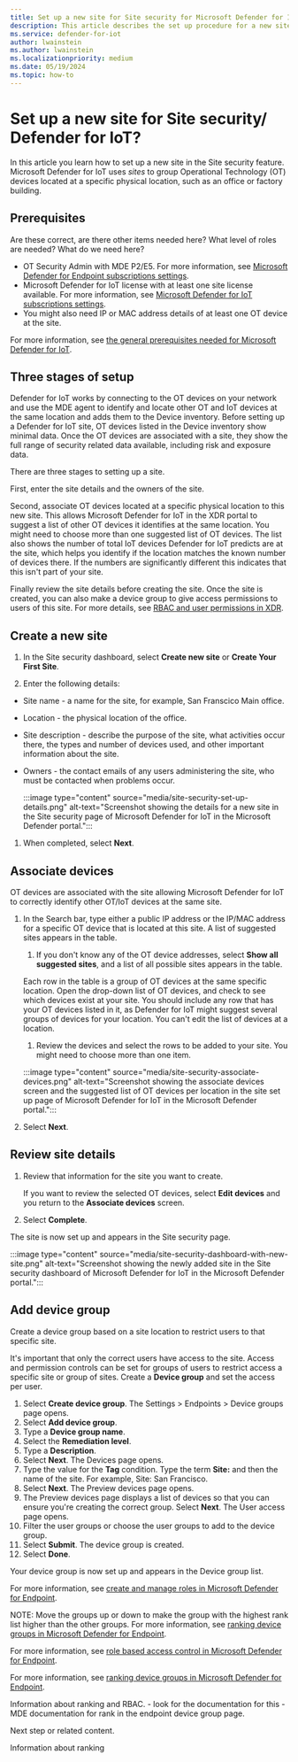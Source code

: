 ```yaml
---
title: Set up a new site for Site security for Microsoft Defender for IoT in XDR Defender portal
description: This article describes the set up procedure for a new site in the Site security feature of Microsoft Defender for IoT in XDR Defender portal
ms.service: defender-for-iot
author: lwainstein
ms.author: lwainstein
ms.localizationpriority: medium
ms.date: 05/19/2024
ms.topic: how-to
---
```


# Set up a new site for Site security/ Defender for IoT?

In this article you learn how to set up a new site in the Site security feature. Microsoft Defender for IoT uses *sites* to group Operational Technology (OT) devices located at a specific physical location, such as an office or factory building.

## Prerequisites

Are these correct, are there other items needed here? What level of roles are needed?
What do we need here?

- OT Security Admin with MDE P2/E5. For more information, see [Microsoft Defender for Endpoint subscriptions settings](defender-endpoint/defender-endpoint-subscription-settings.md).
- Microsoft Defender for IoT license with at least one site license available. For more information, see [Microsoft Defender for IoT subscriptions settings](license-admin-center.md).
- You might also need IP or MAC address details of at least one OT device at the site.

For more information, see [the general prerequisites needed for Microsoft Defender for IoT](prerequisites.md).

## Three stages of setup

Defender for IoT works by connecting to the OT devices on your network and use the MDE agent to identify and locate other OT and IoT devices at the same location and adds them to the Device inventory. Before setting up a Defender for IoT site, OT devices listed in the Device inventory show minimal data. Once the OT devices are associated with a site, they show the full range of security related data available, including risk and exposure data.

There are three stages to setting up a site. <!-- not sure to keep this or not, or move to a concept intro article -->

First, enter the site details and the owners of the site.

Second, associate OT devices located at a specific physical location to this new site. This allows Microsoft Defender for IoT in the XDR portal to suggest a list of other OT devices it identifies at the same location. You might need to choose more than one suggested list of OT devices. The list also shows the number of total IoT devices Defender for IoT predicts are at the site, which helps you identify if the location matches the known number of devices there. If the numbers are significantly different this indicates that this isn't part of your site.

Finally review the site details before creating the site. Once the site is created, you can also make a device group to give access permissions to users of this site. For more details, see [RBAC and user permissions in XDR](/defender-endpoint/user-roles.md). <!-- what link goes here? -->

## Create a new site

1. In the Site security dashboard, select **Create new site** or **Create Your First Site**.

1. Enter the following details:

- Site name - a name for the site, for example, San Franscico Main office.
- Location - the physical location of the office.
- Site description - describe the purpose of the site, what activities occur there, the types and number of devices used, and other important information about the site.
- Owners - the contact emails of any users administering the site, who must be contacted when problems occur.

    :::image type="content" source="media/site-security-set-up-details.png" alt-text="Screenshot showing the details for a new site in the Site security page of Microsoft Defender for IoT in the Microsoft Defender portal.":::

1. When completed, select **Next**.

## Associate devices

OT devices are associated with the site allowing Microsoft Defender for IoT to correctly identify other OT/IoT devices at the same site.

1. In the Search bar, type either a public IP address or the IP/MAC address for a specific OT device that is located at this site. A list of suggested sites appears in the table.
    1. If you don't know any of the OT device addresses, select **Show all suggested sites**, and a list of all possible sites appears in the table.

    Each row in the table is a group of OT devices at the same specific location. Open the drop-down list of OT devices, and check to see which devices exist at your site. You should include any row that has your OT devices listed in it, as Defender for IoT might suggest several groups of devices for your location. You can't edit the list of devices at a location.

    1. Review the devices and select the rows to be added to your site. You might need to choose more than one item.

    :::image type="content" source="media/site-security-associate-devices.png" alt-text="Screenshot showing the associate devices screen and the suggested list of OT devices per location in the site set up page of Microsoft Defender for IoT in the Microsoft Defender portal.":::

1. Select **Next**.

## Review site details

1. Review that information for the site you want to create.

    If you want to review the selected OT devices, select **Edit devices** and you return to the **Associate devices** screen.

1. Select **Complete**.

The site is now set up and appears in the Site security page.

:::image type="content" source="media/site-security-dashboard-with-new-site.png" alt-text="Screenshot showing the newly added site in the Site security dashboard of Microsoft Defender for IoT in the Microsoft Defender portal.":::

## Add device group

Create a device group based on a site location to restrict users to that specific site.<!-- OR -->

It's important that only the correct users have access to the site. Access and permission controls can be set for groups of users to restrict access a specific site or group of sites. Create a **Device group** and set the access per user. <!-- should device group be bolded? -->

1. Select **Create device group**. The Settings > Endpoints > Device groups page opens.
1. Select **Add device group**.
1. Type a **Device group name**.
1. Select the **Remediation level**.
1. Type a **Description**.<!-- optional -->
1. Select **Next**. The Devices page opens.
1. Type the value for the **Tag** condition. Type the term **Site:** and then the name of the site. For example, Site: San Francisco.
1. Select **Next**. The Preview devices page opens.
1. The Preview devices page displays a list of devices so that you can ensure you're creating the correct group. Select **Next**. The User access page opens.
1. Filter the user groups or choose the user groups to add to the device group.
1. Select **Submit**. The device group is created.
1. Select **Done**.
<!-- do we need an image of any of the above stages? -->
Your device group is now set up and appears in the Device group list.
<!-- not sure how to deal with the rank detail. could use a note, or just a normal line and then have the click here line lower down. -->
For more information, see [create and manage roles in Microsoft Defender for Endpoint](../defender-endpoint/user-roles.md).

NOTE: Move the groups up or down to make the group with the highest rank list higher than the other groups. For more information, see [ranking device groups in Microsoft Defender for Endpoint](../defender-endpoint/machine-groups.md).

For more information, see [role based access control in Microsoft Defender for Endpoint](../defender-endpoint/rbac.md).<!-- Or this link /defender-endpoint/user-roles.md , which is better? Site security and RBAC - Mia -->

For more information, see [ranking device groups in Microsoft Defender for Endpoint](../defender-endpoint/machine-groups.md).

Information about ranking and RBAC. - look for the documentation for this - MDE documentation for rank in the endpoint device group page.

Next step or related content.

Information about ranking
